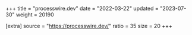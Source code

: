 +++
title = "processwire.dev"
date = "2022-03-22"
updated = "2023-07-30"
weight = 20190

[extra]
source = "https://processwire.dev/"
ratio = 35
size = 20
+++
